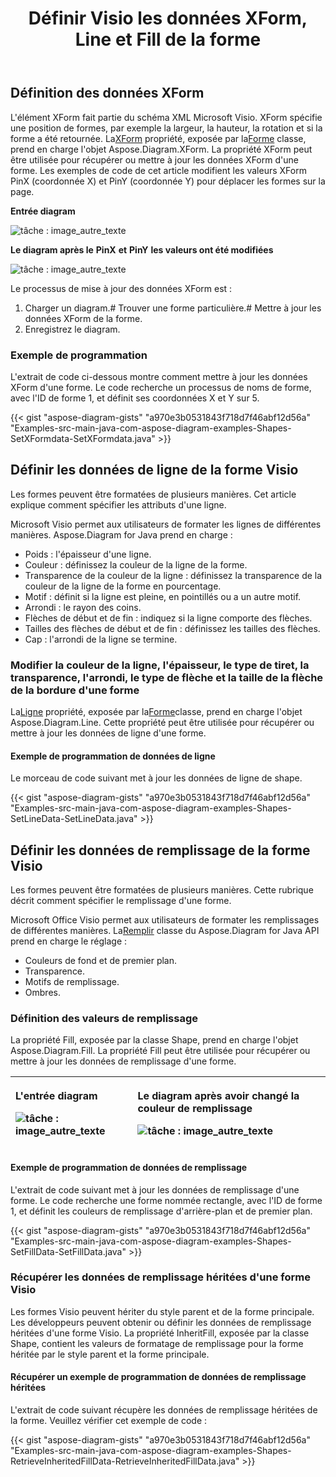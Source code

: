 ﻿---
title: Définir Visio les données XForm, Line et Fill de la forme
type: docs
weight: 70
url: /fr/java/set-visio-shape-s-xform-line-and-fill-data/
---
## **Définition des données XForm**
 L'élément XForm fait partie du schéma XML Microsoft Visio. XForm spécifie une position de formes, par exemple la largeur, la hauteur, la rotation et si la forme a été retournée. La[XForm](https://reference.aspose.com/diagram/java/com.aspose.diagram/xform) propriété, exposée par la[Forme](https://reference.aspose.com/diagram/java/com.aspose.diagram/shape) classe, prend en charge l'objet Aspose.Diagram.XForm. La propriété XForm peut être utilisée pour récupérer ou mettre à jour les données XForm d'une forme. Les exemples de code de cet article modifient les valeurs XForm PinX (coordonnée X) et PinY (coordonnée Y) pour déplacer les formes sur la page.

**Entrée diagram** 

![tâche : image_autre_texte](set-visio-shape-s-xform-line-and-fill-data_1.png)

**Le diagram après le** **PinX** **et** **PinY** **les valeurs ont été modifiées** 

![tâche : image_autre_texte](set-visio-shape-s-xform-line-and-fill-data_2.png)

Le processus de mise à jour des données XForm est :

1. Charger un diagram.# Trouver une forme particulière.# Mettre à jour les données XForm de la forme.
1. Enregistrez le diagram.
### **Exemple de programmation**
L'extrait de code ci-dessous montre comment mettre à jour les données XForm d'une forme. Le code recherche un processus de noms de forme, avec l'ID de forme 1, et définit ses coordonnées X et Y sur 5.

{{< gist "aspose-diagram-gists" "a970e3b0531843f718d7f46abf12d56a" "Examples-src-main-java-com-aspose-diagram-examples-Shapes-SetXFormdata-SetXFormdata.java" >}}
## **Définir les données de ligne de la forme Visio**
Les formes peuvent être formatées de plusieurs manières. Cet article explique comment spécifier les attributs d'une ligne.

Microsoft Visio permet aux utilisateurs de formater les lignes de différentes manières. Aspose.Diagram for Java prend en charge :

- Poids : l'épaisseur d'une ligne.
- Couleur : définissez la couleur de la ligne de la forme.
- Transparence de la couleur de la ligne : définissez la transparence de la couleur de la ligne de la forme en pourcentage.
- Motif : définit si la ligne est pleine, en pointillés ou a un autre motif.
- Arrondi : le rayon des coins.
- Flèches de début et de fin : indiquez si la ligne comporte des flèches.
- Tailles des flèches de début et de fin : définissez les tailles des flèches.
- Cap : l'arrondi de la ligne se termine.
### **Modifier la couleur de la ligne, l'épaisseur, le type de tiret, la transparence, l'arrondi, le type de flèche et la taille de la flèche de la bordure d'une forme**
 La[Ligne](https://reference.aspose.com/diagram/java/com.aspose.diagram/line) propriété, exposée par la[Forme](https://reference.aspose.com/diagram/java/com.aspose.diagram/shape)classe, prend en charge l'objet Aspose.Diagram.Line. Cette propriété peut être utilisée pour récupérer ou mettre à jour les données de ligne d'une forme.
#### **Exemple de programmation de données de ligne**
Le morceau de code suivant met à jour les données de ligne de shape.

{{< gist "aspose-diagram-gists" "a970e3b0531843f718d7f46abf12d56a" "Examples-src-main-java-com-aspose-diagram-examples-Shapes-SetLineData-SetLineData.java" >}}
## **Définir les données de remplissage de la forme Visio**
Les formes peuvent être formatées de plusieurs manières. Cette rubrique décrit comment spécifier le remplissage d'une forme.

 Microsoft Office Visio permet aux utilisateurs de formater les remplissages de différentes manières. La[Remplir](https://reference.aspose.com/diagram/java/com.aspose.diagram/fill) classe du Aspose.Diagram for Java API prend en charge le réglage :

- Couleurs de fond et de premier plan.
- Transparence.
- Motifs de remplissage.
- Ombres.
### **Définition des valeurs de remplissage**
La propriété Fill, exposée par la classe Shape, prend en charge l'objet Aspose.Diagram.Fill. La propriété Fill peut être utilisée pour récupérer ou mettre à jour les données de remplissage d'une forme.

|<p>**L'entrée diagram** </p><p>![tâche : image_autre_texte](http://i.imgur.com/OrhEecb.png)</p>|<p>**Le diagram après avoir changé la couleur de remplissage** </p><p>![tâche : image_autre_texte](http://i.imgur.com/HO0wmZ8.png)</p>|
|:- |:- |
#### **Exemple de programmation de données de remplissage**
L'extrait de code suivant met à jour les données de remplissage d'une forme. Le code recherche une forme nommée rectangle, avec l'ID de forme 1, et définit les couleurs de remplissage d'arrière-plan et de premier plan.

{{< gist "aspose-diagram-gists" "a970e3b0531843f718d7f46abf12d56a" "Examples-src-main-java-com-aspose-diagram-examples-Shapes-SetFillData-SetFillData.java" >}}
### **Récupérer les données de remplissage héritées d'une forme Visio**
Les formes Visio peuvent hériter du style parent et de la forme principale. Les développeurs peuvent obtenir ou définir les données de remplissage héritées d'une forme Visio. La propriété InheritFill, exposée par la classe Shape, contient les valeurs de formatage de remplissage pour la forme héritée par le style parent et la forme principale.
#### **Récupérer un exemple de programmation de données de remplissage héritées**
L'extrait de code suivant récupère les données de remplissage héritées de la forme. Veuillez vérifier cet exemple de code :

{{< gist "aspose-diagram-gists" "a970e3b0531843f718d7f46abf12d56a" "Examples-src-main-java-com-aspose-diagram-examples-Shapes-RetrieveInheritedFillData-RetrieveInheritedFillData.java" >}}
